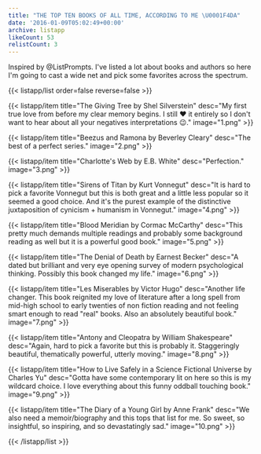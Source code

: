 ```yaml
---
title: "THE TOP TEN BOOKS OF ALL TIME, ACCORDING TO ME \U0001F4DA"
date: '2016-01-09T05:02:49+00:00'
archive: listapp
likeCount: 53
relistCount: 3
---
```


Inspired by @ListPrompts. I've listed a lot about books and authors so here I'm going to cast a wide net and pick some favorites across the spectrum.

<!--more-->

{{< listapp/list order=false reverse=false >}}

   {{< listapp/item title="The Giving Tree by Shel Silverstein"
      desc="My first true love from before my clear memory begins. I still ❤️ it entirely so I don't want to hear about all your negatives interpretations 😉."
      image="1.png" >}}

   {{< listapp/item title="Beezus and Ramona by Beverley Cleary"
      desc="The best of a perfect series."
      image="2.png" >}}

   {{< listapp/item title="Charlotte's Web by E.B. White"
      desc="Perfection."
      image="3.png" >}}

   {{< listapp/item title="Sirens of Titan by Kurt Vonnegut"
      desc="It is hard to pick a favorite Vonnegut but this is both great and a little less popular so it seemed a good choice. And it's the purest example of the distinctive juxtaposition of cynicism + humanism in Vonnegut."
      image="4.png" >}}

   {{< listapp/item title="Blood Meridian by Cormac McCarthy"
      desc="This pretty much demands multiple readings and probably some background reading as well but it is a powerful good book."
      image="5.png" >}}

   {{< listapp/item title="The Denial of Death by Earnest Becker"
      desc="A dated but brilliant and very eye opening survey of modern psychological thinking. Possibly this book changed my life."
      image="6.png" >}}

   {{< listapp/item title="Les Miserables by Victor Hugo"
      desc="Another life changer. This book reignited my love of literature after a long spell from mid-high school to early twenties of non fiction reading and not feeling smart enough to read \"real\" books. Also an absolutely beautiful book."
      image="7.png" >}}

   {{< listapp/item title="Antony and Cleopatra by William Shakespeare"
      desc="Again, hard to pick a favorite but this is probably it. Staggeringly beautiful, thematically powerful, utterly moving."
      image="8.png" >}}

   {{< listapp/item title="How to Live Safely in a Science Fictional Universe by Charles Yu"
      desc="Gotta have some contemporary lit on here so this is my wildcard choice. I love everything about this funny oddball touching book."
      image="9.png" >}}

   {{< listapp/item title="The Diary of a Young Girl by Anne Frank"
      desc="We also need a memoir/biography and this tops that list for me. So sweet, so insightful, so inspiring, and so devastatingly sad."
      image="10.png" >}}

{{< /listapp/list >}}
